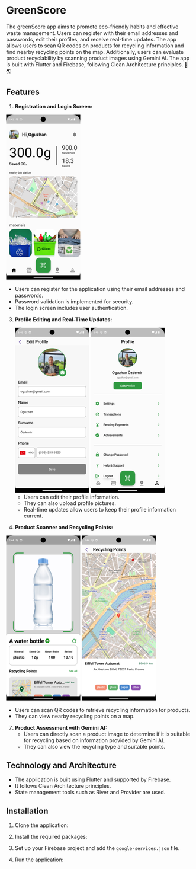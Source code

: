 # GreenScore

The greenScore app aims to promote eco-friendly habits and effective waste management. Users can register with their email addresses and passwords, edit their profiles, and receive real-time updates. The app allows users to scan QR codes on products for recycling information and find nearby recycling points on the map. Additionally, users can evaluate product recyclability by scanning product images using Gemini AI. The app is built with Flutter and Firebase, following Clean Architecture principles. 🌿🌎






## Features

1. **Registration and Login Screen:**
<img src="GreenScoreImages/Screenshot_1718880197.png" alt="Home Screen" width="200" height="auto">

   - Users can register for the application using their email addresses and passwords.
   - Password validation is implemented for security.
   - The login screen includes user authentication.

3. **Profile Editing and Real-Time Updates:**
   <div>
         <img src="GreenScoreImages/Screenshot_1718898403.png" alt="Home Screen" width="200" height="auto">
         <img src="GreenScoreImages/Screenshot_1718898383.png" alt="Home Screen" width="200" height="auto">

   </div>

   
   - Users can edit their profile information.
   - They can also upload profile pictures.
   - Real-time updates allow users to keep their profile information current.

5. **Product Scanner and Recycling Points:**
  <div>
         <img src="GreenScoreImages/Screenshot_1718880253.png" alt="Home Screen" width="200" height="auto">
         <img src="GreenScoreImages/Screenshot_1718880293.png" alt="Home Screen" width="200" height="auto">

   </div>
   
   - Users can scan QR codes to retrieve recycling information for products.
   - They can view nearby recycling points on a map.

7. **Product Assessment with Gemini AI:**
   - Users can directly scan a product image to determine if it is suitable for recycling based on information provided by Gemini AI.
   - They can also view the recycling type and suitable points.

## Technology and Architecture

- The application is built using Flutter and supported by Firebase.
- It follows Clean Architecture principles.
- State management tools such as River and Provider are used.

## Installation

1. Clone the application:
2. Install the required packages:

3. Set up your Firebase project and add the `google-services.json` file.

4. Run the application:
